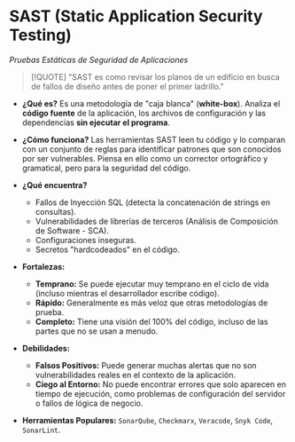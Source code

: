 # SAST (Static Application Security Testing)
*Pruebas Estáticas de Seguridad de Aplicaciones*

> [!QUOTE] "SAST es como revisar los planos de un edificio en busca de fallos de diseño antes de poner el primer ladrillo."

-   **¿Qué es?** Es una metodología de "caja blanca" (**white-box**). Analiza el **código fuente** de la aplicación, los archivos de configuración y las dependencias **sin ejecutar el programa**.

-   **¿Cómo funciona?** Las herramientas SAST leen tu código y lo comparan con un conjunto de reglas para identificar patrones que son conocidos por ser vulnerables. Piensa en ello como un corrector ortográfico y gramatical, pero para la seguridad del código.

-   **¿Qué encuentra?**
    -   Fallos de Inyección SQL (detecta la concatenación de strings en consultas).
    -   Vulnerabilidades de librerías de terceros (Análisis de Composición de Software - SCA).
    -   Configuraciones inseguras.
    -   Secretos "hardcodeados" en el código.

-   **Fortalezas:**
    -   **Temprano:** Se puede ejecutar muy temprano en el ciclo de vida (incluso mientras el desarrollador escribe código).
    -   **Rápido:** Generalmente es más veloz que otras metodologías de prueba.
    -   **Completo:** Tiene una visión del 100% del código, incluso de las partes que no se usan a menudo.

-   **Debilidades:**
    -   **Falsos Positivos:** Puede generar muchas alertas que no son vulnerabilidades reales en el contexto de la aplicación.
    -   **Ciego al Entorno:** No puede encontrar errores que solo aparecen en tiempo de ejecución, como problemas de configuración del servidor o fallos de lógica de negocio.

-   **Herramientas Populares:** `SonarQube`, `Checkmarx`, `Veracode`, `Snyk Code`, `SonarLint`.